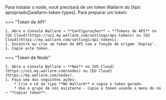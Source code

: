 Para instalar o node, você precisará de um token Wallarm do [tipo apropriado][wallarm-token-types]. Para preparar um token:

=== "Token de API"

    1. Abra o Console Wallarm → **Configurações** → **Tokens de API** no [US Cloud](https://us1.my.wallarm.com/settings/api-tokens) ou [EU Cloud](https://my.wallarm.com/settings/api-tokens).
    1. Encontre ou crie um token de API com a função de origem `Deploy`.
    1. Copie este token.

=== "Token de Node"

    1. Abra o Console Wallarm → **Nós** no [US Cloud](https://us1.my.wallarm.com/nodes) ou [EU Cloud](https://my.wallarm.com/nodes).
    1. Faça uma das seguintes ações: 
        * Crie o nó do tipo **Nó Wallarm** e copie o token gerado.
        * Use o grupo de nós existente - copie o token usando o menu do nó → **Copiar token**.